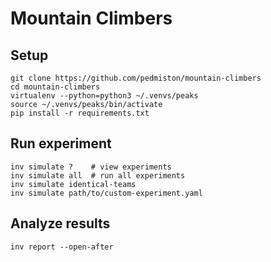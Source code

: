 # Mountain Climbers

## Setup

    git clone https://github.com/pedmiston/mountain-climbers
    cd mountain-climbers
    virtualenv --python=python3 ~/.venvs/peaks
    source ~/.venvs/peaks/bin/activate
    pip install -r requirements.txt

## Run experiment

    inv simulate ?    # view experiments
    inv simulate all  # run all experiments
    inv simulate identical-teams
    inv simulate path/to/custom-experiment.yaml

## Analyze results

    inv report --open-after

